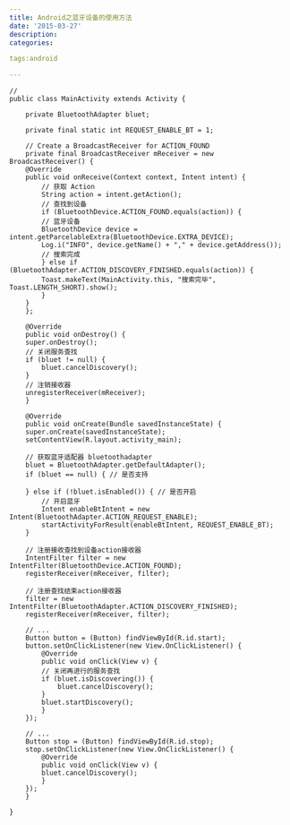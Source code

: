 ```yaml
---
title: Android之蓝牙设备的使用方法
date: '2015-03-27'
description:
categories:

tags:android

---
```


	// 
	public class MainActivity extends Activity {

	    private BluetoothAdapter bluet;

	    private final static int REQUEST_ENABLE_BT = 1;

	    // Create a BroadcastReceiver for ACTION_FOUND
	    private final BroadcastReceiver mReceiver = new BroadcastReceiver() {
		@Override
		public void onReceive(Context context, Intent intent) {
		    // 获取 Action
		    String action = intent.getAction();
		    // 查找到设备
		    if (BluetoothDevice.ACTION_FOUND.equals(action)) {
			// 蓝牙设备
			BluetoothDevice device = intent.getParcelableExtra(BluetoothDevice.EXTRA_DEVICE);
			Log.i("INFO", device.getName() + "," + device.getAddress());
			// 搜索完成
		    } else if (BluetoothAdapter.ACTION_DISCOVERY_FINISHED.equals(action)) {
			Toast.makeText(MainActivity.this, "搜索完毕", Toast.LENGTH_SHORT).show();
		    }
		}
	    };

	    @Override
	    public void onDestroy() {
		super.onDestroy();
		// 关闭服务查找
		if (bluet != null) {
		    bluet.cancelDiscovery();
		}
		// 注销接收器
		unregisterReceiver(mReceiver);
	    }

	    @Override
	    public void onCreate(Bundle savedInstanceState) {
		super.onCreate(savedInstanceState);
		setContentView(R.layout.activity_main);

		// 获取蓝牙适配器 bluetoothadapter
		bluet = BluetoothAdapter.getDefaultAdapter();
		if (bluet == null) { // 是否支持

		} else if (!bluet.isEnabled()) { // 是否开启
		    // 开启蓝牙
		    Intent enableBtIntent = new Intent(BluetoothAdapter.ACTION_REQUEST_ENABLE);
		    startActivityForResult(enableBtIntent, REQUEST_ENABLE_BT);
		}

		// 注册接收查找到设备action接收器
		IntentFilter filter = new IntentFilter(BluetoothDevice.ACTION_FOUND);
		registerReceiver(mReceiver, filter);

		// 注册查找结束action接收器
		filter = new IntentFilter(BluetoothAdapter.ACTION_DISCOVERY_FINISHED);
		registerReceiver(mReceiver, filter);

		// ...
		Button button = (Button) findViewById(R.id.start);
		button.setOnClickListener(new View.OnClickListener() {
		    @Override
		    public void onClick(View v) {
			// 关闭再进行的服务查找
			if (bluet.isDiscovering()) {
			    bluet.cancelDiscovery();
			}
			bluet.startDiscovery();
		    }
		});

		// ...
		Button stop = (Button) findViewById(R.id.stop);
		stop.setOnClickListener(new View.OnClickListener() {
		    @Override
		    public void onClick(View v) {
			bluet.cancelDiscovery();
		    }
		});
	    }

	}

